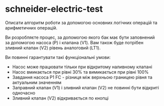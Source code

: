 # schneider-electric-test
Описати алгоритм роботи за допомогою основних логічних операцій та арифметичних операцій.


Ви розробляєте процес, за допомогою якого бак має бути заповнений за допомогою насоса (P) і
клапана (V1).
Вам також буде потрібен зливний клапан (V2) рівень аналоговий (LT1).

Ви повинні гарантувати такі функціональні умови:
* Насос може працювати тільки при відкритому наливному клапані
* Насос вмикається при рівні 30% та вимикається при рівні 100%
* Завдання насоса P1 FC - різниця між верхньою границею рівня та актуальним значенням
* Заправний клапан (V1) і зливний клапан (V2) не повинні бути відкриті одночасно
* Зливний клапан (V2) відкривається по кнопці
